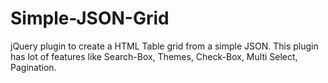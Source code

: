 Simple-JSON-Grid
================

jQuery plugin to create a HTML Table grid from a simple JSON. This plugin has lot of features like Search-Box, Themes, Check-Box, Multi Select, Pagination.

